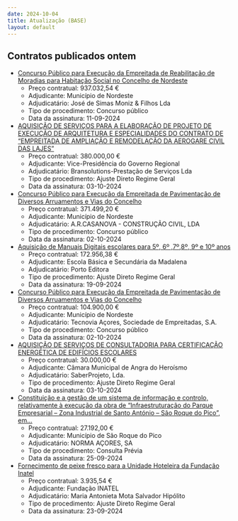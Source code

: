 ```yaml
---
date: 2024-10-04
title: Atualização (BASE)
layout: default
---
```

## Contratos publicados ontem

* [Concurso Público para Execução da Empreitada de Reabilitação de Moradias para Habitação Social no Concelho de Nordeste](https://www.base.gov.pt/Base4/pt/detalhe/?type=contratos&id=10952869)
  * Preço contratual: 937.032,54 €
  * Adjudicante: Município de Nordeste
  * Adjudicatário: José de Simas Moniz & Filhos Lda
  * Tipo de procedimento: Concurso público
  * Data da assinatura: 11-09-2024
* [AQUISIÇÃO DE SERVIÇOS PARA A ELABORAÇÃO DE PROJETO DE EXECUÇÃO DE ARQUITETURA E ESPECIALIDADES DO CONTRATO DE “EMPREITADA DE
 AMPLIAÇÃO E REMODELAÇÃO DA AEROGARE CIVIL DAS LAJES”](https://www.base.gov.pt/Base4/pt/detalhe/?type=contratos&id=10953046)
  * Preço contratual: 380.000,00 €
  * Adjudicante: Vice-Presidência do Governo Regional
  * Adjudicatário: Bransolutions-Prestação de Serviços Lda
  * Tipo de procedimento: Ajuste Direto Regime Geral
  * Data da assinatura: 03-10-2024
* [Concurso Público para Execução da Empreitada de Pavimentação de Diversos Arruamentos e Vias do Concelho](https://www.base.gov.pt/Base4/pt/detalhe/?type=contratos&id=10952827)
  * Preço contratual: 371.499,20 €
  * Adjudicante: Município de Nordeste
  * Adjudicatário: A.R.CASANOVA - CONSTRUÇÃO CIVIL, LDA
  * Tipo de procedimento: Concurso público
  * Data da assinatura: 02-10-2024
* [Aquisição de Manuais Digitais escolares para 5º, 6º ,7º,8º, 9º e 10º anos](https://www.base.gov.pt/Base4/pt/detalhe/?type=contratos&id=10953095)
  * Preço contratual: 172.956,38 €
  * Adjudicante: Escola Básica e Secundária da Madalena
  * Adjudicatário: Porto Editora
  * Tipo de procedimento: Ajuste Direto Regime Geral
  * Data da assinatura: 19-09-2024
* [Concurso Público para Execução da Empreitada de Pavimentação de Diversos Arruamentos e Vias do Concelho](https://www.base.gov.pt/Base4/pt/detalhe/?type=contratos&id=10952877)
  * Preço contratual: 104.900,00 €
  * Adjudicante: Município de Nordeste
  * Adjudicatário: Tecnovia Açores, Sociedade de Empreitadas, S.A.
  * Tipo de procedimento: Concurso público
  * Data da assinatura: 02-10-2024
* [AQUISIÇÃO DE SERVIÇOS DE CONSULTADORIA PARA CERTIFICAÇÃO ENERGÉTICA DE EDIFÍCIOS ESCOLARES](https://www.base.gov.pt/Base4/pt/detalhe/?type=contratos&id=10950860)
  * Preço contratual: 30.000,00 €
  * Adjudicante: Câmara Municipal de Angra do Heroísmo
  * Adjudicatário: SaberProjeto, Lda.
  * Tipo de procedimento: Ajuste Direto Regime Geral
  * Data da assinatura: 03-10-2024
* [Constituição e a gestão de um sistema de informação e controlo, relativamente à execução da obra de “Infraestruturação do Parque Empresarial – Zona Industrial de Santo António – São Roque do Pico”, em...](https://www.base.gov.pt/Base4/pt/detalhe/?type=contratos&id=10951776)
  * Preço contratual: 27.192,00 €
  * Adjudicante: Município de São Roque do Pico
  * Adjudicatário: NORMA AÇORES, SA
  * Tipo de procedimento: Consulta Prévia
  * Data da assinatura: 25-09-2024
* [Fornecimento de peixe fresco para a Unidade Hoteleira da Fundação Inatel](https://www.base.gov.pt/Base4/pt/detalhe/?type=contratos&id=10952311)
  * Preço contratual: 3.935,54 €
  * Adjudicante: Fundação INATEL
  * Adjudicatário: Maria Antonieta Mota Salvador Hipólito
  * Tipo de procedimento: Ajuste Direto Regime Geral
  * Data da assinatura: 23-09-2024
